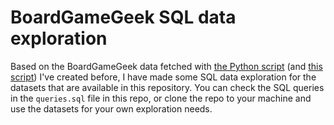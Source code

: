 # BoardGameGeek SQL data exploration

Based on the BoardGameGeek data fetched with [the Python script](https://github.com/ognard/bgg-batch-fetcher) (and [this script](https://github.com/ognard/bgg-csv-splitter)) I've created before, I have made some SQL data exploration for the datasets that are available in this repository. You can check the SQL queries in the `queries.sql` file in this repo, or clone the repo to your machine and use the datasets for your own exploration needs.
